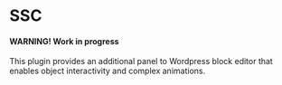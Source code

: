 # SSC

#### WARNING! Work in progress

This plugin provides an additional panel to Wordpress block editor that enables object interactivity and complex animations. 
